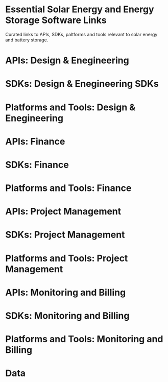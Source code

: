 # Essential Solar Energy and Energy Storage Software Links
Curated links to APIs, SDKs, paltforms and tools relevant to solar energy and battery storage.

# APIs: Design & Enegineering 

# SDKs: Design & Enegineering SDKs

# Platforms and Tools: Design & Enegineering

# APIs: Finance

# SDKs: Finance

# Platforms and Tools: Finance

# APIs: Project Management

# SDKs: Project Management

# Platforms and Tools: Project Management

# APIs: Monitoring and Billing

# SDKs: Monitoring and Billing

# Platforms and Tools: Monitoring and Billing

# Data
